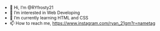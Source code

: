 - 👋 Hi, I’m @RYfrosty21
- 👀 I’m interested in Web Developing
- 🌱 I’m currently learning HTML and CSS
- 📫 How to reach me, https://www.instagram.com/ryan_21gm?r=nametag

<!---
RYfrosty21/RYfrosty21 is a ✨ special ✨ repository because its `README.md` (this file) appears on your GitHub profile.
You can click the Preview link to take a look at your changes.
--->
